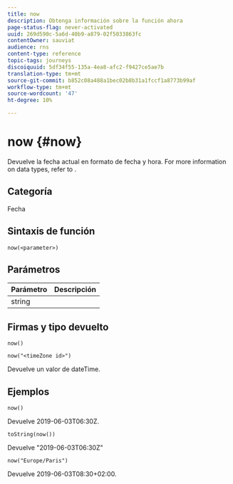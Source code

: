```yaml
---
title: now
description: Obtenga información sobre la función ahora
page-status-flag: never-activated
uuid: 269d590c-5a6d-40b9-a879-02f5033863fc
contentOwner: sauviat
audience: rns
content-type: reference
topic-tags: journeys
discoiquuid: 5df34f55-135a-4ea8-afc2-f9427ce5ae7b
translation-type: tm+mt
source-git-commit: b852c08a488a1bec02b8b31a1fccf1a8773b99af
workflow-type: tm+mt
source-wordcount: '47'
ht-degree: 10%

---
```



# now {#now}

Devuelve la fecha actual en formato de fecha y hora. For more information on data types, refer to [](../expression/data-types.md).

## Categoría

Fecha

## Sintaxis de función

`now(<parameter>)`

## Parámetros

| Parámetro | Descripción |
|--- |--- |
| string |  |

## Firmas y tipo devuelto

`now()`

`now("<timeZone id>")`

Devuelve un valor de dateTime.

## Ejemplos

`now()`

Devuelve 2019-06-03T06:30Z.

`toString(now())`

Devuelve &quot;2019-06-03T06:30Z&quot;

`now("Europe/Paris")`

Devuelve 2019-06-03T08:30+02:00.
